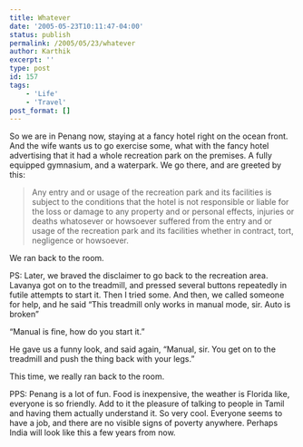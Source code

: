 ```yaml
---
title: Whatever
date: '2005-05-23T10:11:47-04:00'
status: publish
permalink: /2005/05/23/whatever
author: Karthik
excerpt: ''
type: post
id: 157
tags:
    - 'Life'
    - 'Travel'
post_format: []
---
```

So we are in Penang now, staying at a fancy hotel right on the ocean front. And the wife wants us to go exercise some, what with the fancy hotel advertising that it had a whole recreation park on the premises. A fully equipped gymnasium, and a waterpark. We go there, and are greeted by this:

> Any entry and or usage of the recreation park and its facilities is subject to the conditions that the hotel is not responsible or liable for the loss or damage to any property and or personal effects, injuries or deaths whatosever or howsoever suffered from the entry and or usage of the recreation park and its facilities whether in contract, tort, negligence or howsoever.

We ran back to the room.

PS: Later, we braved the disclaimer to go back to the recreation area. Lavanya got on to the treadmill, and pressed several buttons repeatedly in futile attempts to start it. Then I tried some. And then, we called someone for help, and he said “This treadmill only works in manual mode, sir. Auto is broken”

“Manual is fine, how do you start it.”

He gave us a funny look, and said again, “Manual, sir. You get on to the treadmill and push the thing back with your legs.”

This time, we really ran back to the room.

PPS: Penang is a lot of fun. Food is inexpensive, the weather is Florida like, everyone is so friendly. Add to it the pleasure of talking to people in Tamil and having them actually understand it. So very cool. Everyone seems to have a job, and there are no visible signs of poverty anywhere. Perhaps India will look like this a few years from now.